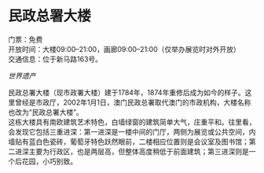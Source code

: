 # 民政总署大楼  
门票：免费  
开放时间：大楼09:00–21:00，画廊09:00–21:00（仅举办展览时对外开放）  
交通信息：位于新马路163号。  

*世界遗产*  

民政总署大楼（现市政署大楼）建于1784年，1874年重修后成为如今的样子。这里曾经是市政厅，2002年1月1日，澳门民政总署取代澳门的市政机构，大楼名称也改为“民政总署大楼”。  
这栋大楼具有南欧建筑艺术特色，白墙绿窗的建筑简单大气，庄重平和。往里看，会发现它包括三重进深：第一进深是一楼中间的门厅，两侧为展览或公共空间，内墙贴有蓝白色瓷砖，葡萄牙特色跃然眼前，二楼相应位置则是会议室及图书馆；第二进深主要为行政区，也是两层高，但整体高度稍低于前面建筑；第三进深则是一个后花园，小巧别致。  

<!-- Last processed: 2025-07-22 03:44:27 -->
